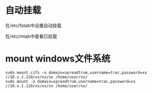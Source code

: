 

# 自动挂载 #

在/etc/fstab中设置自动挂载

在/etc/mtab中查看已挂载

# mount windows文件系统
```
sudo mount.cifs -o domain=spreadtrum,username=trac,password=xx //10.x.1.110/xx/xx/xx /home/user/xx/
sudo mount -o domain=spreadtrum,username=trac,password=xx //10.x.1.110/xx/xx/xx /home/user/xx/
```
